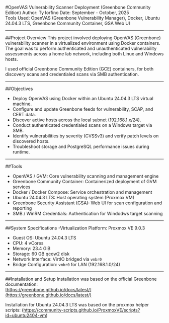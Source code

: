 #OpenVAS Vulnerability Scanner Deployment (Greenbone Community Edition)
Author: Ty Iorfino
Date: September - October, 2025  
Tools Used: OpenVAS (Greenbone Vulnerability Manager), Docker, Ubuntu 24.04.3 LTS, Greenbone Community Container, GSA Web UI  

---

##Project Overview
This project involved deploying OpenVAS (Greenbone) vulnerability scanner in a virtualized environment using Docker containers.  
The goal was to perform authenticated and unauthenticated vulnerability assessments across a home lab network, including both Linux and Windows hosts.

I used official Greenbone Community Edition (GCE) containers, for both discovery scans and credentialed scans via SMB authentication.

---

##Objectives
- Deploy OpenVAS using Docker within an Ubuntu 24.04.3 LTS virtual machine.  
- Configure and update Greenbone feeds for vulnerability, SCAP, and CERT data.  
- Discover active hosts across the local subnet (192.168.1.x/24).  
- Conduct authenticated credentialed scans on a Windows target via SMB.  
- Identify vulnerabilities by severity (CVSSv3) and verify patch levels on discovered hosts.  
- Troubleshoot storage and PostgreSQL performance issues during runtime.  

---

##Tools 
- OpenVAS / GVM: Core vulnerability scanning and management engine 
- Greenbone Community Container: Containerized deployment of GVM services 
- Docker / Docker Compose: Service orchestration and management 
- Ubuntu 24.04.3 LTS: Host operating system (Proxmox VM) 
- Greenbone Security Assistant (GSA): Web UI for scan configuration and reporting 
- SMB / WinRM Credentials: Authentication for Windodws target scanning 

---

##System Specifications
-Virtualization Platform: Proxmox VE 9.0.3
- Guest OS: Ubuntu 24.04.3 LTS 
- CPU: 4 vCores 
- Memory: 23.4 GiB 
- Storage: 60 GB qcow2 disk 
- Network Interface: VirtIO bridged via `vmbr0` 
- Bridge Configuration:  `vmbr0` for LAN (192.168.1.0/24) 

---

##Installation and Setup
Installation was based on the official Greenbone documentation:  
[https://greenbone.github.io/docs/latest/](https://greenbone.github.io/docs/latest/)

Installation for Ubuntu 24.04.3 LTS was based on the proxmox helper scripts:
(https://community-scripts.github.io/ProxmoxVE/scripts?id=ubuntu2404-vm)
